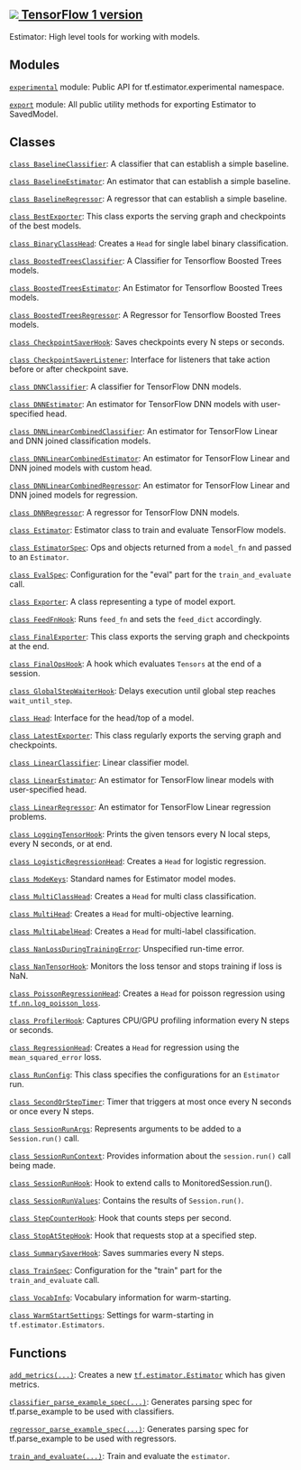[ ![](https://tensorflow.google.cn/images/tf_logo_32px.png) TensorFlow 1
version](/versions/r1.15/api_docs/python/tf/compat/v2/estimator)  
---  
  
Estimator: High level tools for working with models.

## Modules

[`experimental`](https://tensorflow.google.cn/api_docs/python/tf/estimator/experimental)
module: Public API for tf.estimator.experimental namespace.

[`export`](https://tensorflow.google.cn/api_docs/python/tf/estimator/export)
module: All public utility methods for exporting Estimator to SavedModel.

## Classes

[`class
BaselineClassifier`](https://tensorflow.google.cn/api_docs/python/tf/estimator/BaselineClassifier):
A classifier that can establish a simple baseline.

[`class
BaselineEstimator`](https://tensorflow.google.cn/api_docs/python/tf/estimator/BaselineEstimator):
An estimator that can establish a simple baseline.

[`class
BaselineRegressor`](https://tensorflow.google.cn/api_docs/python/tf/estimator/BaselineRegressor):
A regressor that can establish a simple baseline.

[`class
BestExporter`](https://tensorflow.google.cn/api_docs/python/tf/estimator/BestExporter):
This class exports the serving graph and checkpoints of the best models.

[`class
BinaryClassHead`](https://tensorflow.google.cn/api_docs/python/tf/estimator/BinaryClassHead):
Creates a `Head` for single label binary classification.

[`class
BoostedTreesClassifier`](https://tensorflow.google.cn/api_docs/python/tf/estimator/BoostedTreesClassifier):
A Classifier for Tensorflow Boosted Trees models.

[`class
BoostedTreesEstimator`](https://tensorflow.google.cn/api_docs/python/tf/estimator/BoostedTreesEstimator):
An Estimator for Tensorflow Boosted Trees models.

[`class
BoostedTreesRegressor`](https://tensorflow.google.cn/api_docs/python/tf/estimator/BoostedTreesRegressor):
A Regressor for Tensorflow Boosted Trees models.

[`class
CheckpointSaverHook`](https://tensorflow.google.cn/api_docs/python/tf/estimator/CheckpointSaverHook):
Saves checkpoints every N steps or seconds.

[`class
CheckpointSaverListener`](https://tensorflow.google.cn/api_docs/python/tf/estimator/CheckpointSaverListener):
Interface for listeners that take action before or after checkpoint save.

[`class
DNNClassifier`](https://tensorflow.google.cn/api_docs/python/tf/estimator/DNNClassifier):
A classifier for TensorFlow DNN models.

[`class
DNNEstimator`](https://tensorflow.google.cn/api_docs/python/tf/estimator/DNNEstimator):
An estimator for TensorFlow DNN models with user-specified head.

[`class
DNNLinearCombinedClassifier`](https://tensorflow.google.cn/api_docs/python/tf/estimator/DNNLinearCombinedClassifier):
An estimator for TensorFlow Linear and DNN joined classification models.

[`class
DNNLinearCombinedEstimator`](https://tensorflow.google.cn/api_docs/python/tf/estimator/DNNLinearCombinedEstimator):
An estimator for TensorFlow Linear and DNN joined models with custom head.

[`class
DNNLinearCombinedRegressor`](https://tensorflow.google.cn/api_docs/python/tf/estimator/DNNLinearCombinedRegressor):
An estimator for TensorFlow Linear and DNN joined models for regression.

[`class
DNNRegressor`](https://tensorflow.google.cn/api_docs/python/tf/estimator/DNNRegressor):
A regressor for TensorFlow DNN models.

[`class
Estimator`](https://tensorflow.google.cn/api_docs/python/tf/estimator/Estimator):
Estimator class to train and evaluate TensorFlow models.

[`class
EstimatorSpec`](https://tensorflow.google.cn/api_docs/python/tf/estimator/EstimatorSpec):
Ops and objects returned from a `model_fn` and passed to an `Estimator`.

[`class
EvalSpec`](https://tensorflow.google.cn/api_docs/python/tf/estimator/EvalSpec):
Configuration for the "eval" part for the `train_and_evaluate` call.

[`class
Exporter`](https://tensorflow.google.cn/api_docs/python/tf/estimator/Exporter):
A class representing a type of model export.

[`class
FeedFnHook`](https://tensorflow.google.cn/api_docs/python/tf/estimator/FeedFnHook):
Runs `feed_fn` and sets the `feed_dict` accordingly.

[`class
FinalExporter`](https://tensorflow.google.cn/api_docs/python/tf/estimator/FinalExporter):
This class exports the serving graph and checkpoints at the end.

[`class
FinalOpsHook`](https://tensorflow.google.cn/api_docs/python/tf/estimator/FinalOpsHook):
A hook which evaluates `Tensors` at the end of a session.

[`class
GlobalStepWaiterHook`](https://tensorflow.google.cn/api_docs/python/tf/estimator/GlobalStepWaiterHook):
Delays execution until global step reaches `wait_until_step`.

[`class
Head`](https://tensorflow.google.cn/api_docs/python/tf/estimator/Head):
Interface for the head/top of a model.

[`class
LatestExporter`](https://tensorflow.google.cn/api_docs/python/tf/estimator/LatestExporter):
This class regularly exports the serving graph and checkpoints.

[`class
LinearClassifier`](https://tensorflow.google.cn/api_docs/python/tf/estimator/LinearClassifier):
Linear classifier model.

[`class
LinearEstimator`](https://tensorflow.google.cn/api_docs/python/tf/estimator/LinearEstimator):
An estimator for TensorFlow linear models with user-specified head.

[`class
LinearRegressor`](https://tensorflow.google.cn/api_docs/python/tf/estimator/LinearRegressor):
An estimator for TensorFlow Linear regression problems.

[`class
LoggingTensorHook`](https://tensorflow.google.cn/api_docs/python/tf/estimator/LoggingTensorHook):
Prints the given tensors every N local steps, every N seconds, or at end.

[`class
LogisticRegressionHead`](https://tensorflow.google.cn/api_docs/python/tf/estimator/LogisticRegressionHead):
Creates a `Head` for logistic regression.

[`class
ModeKeys`](https://tensorflow.google.cn/api_docs/python/tf/estimator/ModeKeys):
Standard names for Estimator model modes.

[`class
MultiClassHead`](https://tensorflow.google.cn/api_docs/python/tf/estimator/MultiClassHead):
Creates a `Head` for multi class classification.

[`class
MultiHead`](https://tensorflow.google.cn/api_docs/python/tf/estimator/MultiHead):
Creates a `Head` for multi-objective learning.

[`class
MultiLabelHead`](https://tensorflow.google.cn/api_docs/python/tf/estimator/MultiLabelHead):
Creates a `Head` for multi-label classification.

[`class
NanLossDuringTrainingError`](https://tensorflow.google.cn/api_docs/python/tf/estimator/NanLossDuringTrainingError):
Unspecified run-time error.

[`class
NanTensorHook`](https://tensorflow.google.cn/api_docs/python/tf/estimator/NanTensorHook):
Monitors the loss tensor and stops training if loss is NaN.

[`class
PoissonRegressionHead`](https://tensorflow.google.cn/api_docs/python/tf/estimator/PoissonRegressionHead):
Creates a `Head` for poisson regression using
[`tf.nn.log_poisson_loss`](https://tensorflow.google.cn/api_docs/python/tf/nn/log_poisson_loss).

[`class
ProfilerHook`](https://tensorflow.google.cn/api_docs/python/tf/estimator/ProfilerHook):
Captures CPU/GPU profiling information every N steps or seconds.

[`class
RegressionHead`](https://tensorflow.google.cn/api_docs/python/tf/estimator/RegressionHead):
Creates a `Head` for regression using the `mean_squared_error` loss.

[`class
RunConfig`](https://tensorflow.google.cn/api_docs/python/tf/estimator/RunConfig):
This class specifies the configurations for an `Estimator` run.

[`class
SecondOrStepTimer`](https://tensorflow.google.cn/api_docs/python/tf/estimator/SecondOrStepTimer):
Timer that triggers at most once every N seconds or once every N steps.

[`class
SessionRunArgs`](https://tensorflow.google.cn/api_docs/python/tf/estimator/SessionRunArgs):
Represents arguments to be added to a `Session.run()` call.

[`class
SessionRunContext`](https://tensorflow.google.cn/api_docs/python/tf/estimator/SessionRunContext):
Provides information about the `session.run()` call being made.

[`class
SessionRunHook`](https://tensorflow.google.cn/api_docs/python/tf/estimator/SessionRunHook):
Hook to extend calls to MonitoredSession.run().

[`class
SessionRunValues`](https://tensorflow.google.cn/api_docs/python/tf/estimator/SessionRunValues):
Contains the results of `Session.run()`.

[`class
StepCounterHook`](https://tensorflow.google.cn/api_docs/python/tf/estimator/StepCounterHook):
Hook that counts steps per second.

[`class
StopAtStepHook`](https://tensorflow.google.cn/api_docs/python/tf/estimator/StopAtStepHook):
Hook that requests stop at a specified step.

[`class
SummarySaverHook`](https://tensorflow.google.cn/api_docs/python/tf/estimator/SummarySaverHook):
Saves summaries every N steps.

[`class
TrainSpec`](https://tensorflow.google.cn/api_docs/python/tf/estimator/TrainSpec):
Configuration for the "train" part for the `train_and_evaluate` call.

[`class
VocabInfo`](https://tensorflow.google.cn/api_docs/python/tf/estimator/VocabInfo):
Vocabulary information for warm-starting.

[`class
WarmStartSettings`](https://tensorflow.google.cn/api_docs/python/tf/estimator/WarmStartSettings):
Settings for warm-starting in `tf.estimator.Estimators`.

## Functions

[`add_metrics(...)`](https://tensorflow.google.cn/api_docs/python/tf/estimator/add_metrics):
Creates a new
[`tf.estimator.Estimator`](https://tensorflow.google.cn/api_docs/python/tf/estimator/Estimator)
which has given metrics.

[`classifier_parse_example_spec(...)`](https://tensorflow.google.cn/api_docs/python/tf/estimator/classifier_parse_example_spec):
Generates parsing spec for tf.parse_example to be used with classifiers.

[`regressor_parse_example_spec(...)`](https://tensorflow.google.cn/api_docs/python/tf/estimator/regressor_parse_example_spec):
Generates parsing spec for tf.parse_example to be used with regressors.

[`train_and_evaluate(...)`](https://tensorflow.google.cn/api_docs/python/tf/estimator/train_and_evaluate):
Train and evaluate the `estimator`.

